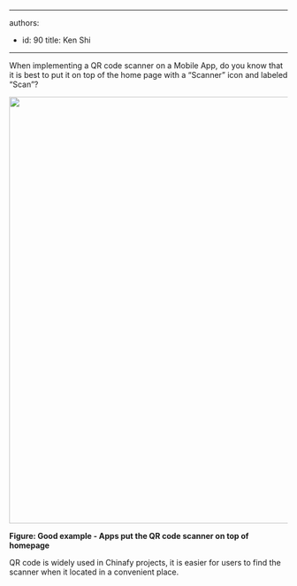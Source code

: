 

---
authors:
  - id: 90
    title: Ken Shi
---




<span class='intro'> When implementing a QR code scanner on a Mobile App, do you know that it is best to put it on top of the home page with a “Scanner” icon and labeled “Scan”?<br> </span>

<dl class="ssw15-rteElement-ImageArea"><img src="/PublishingImages/qr%20scanner%20on%20UI.png" alt="" style="width&#58;770px;" /> 
</dl><p>
   <strong>Figure&#58; Good example - Apps put the QR code scanner on top of </strong><strong> homepage</strong></p><p>QR  code is widely used in Chinafy projects, it is easier for users to find the scanner when it located in a convenient place.​​<br></p>


